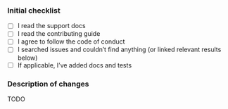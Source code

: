 <!--
  Please check the needed checkboxes ([ ] -> [x]). Leave the
  comments as they are, they won’t show on GitHub.
  We are excited about pull requests, but please try to limit the scope, provide
  a general description of the changes, and remember, it’s up to you to convince
  us to land it.
-->

### Initial checklist

* [ ] I read the support docs <!-- https://github.com/vfile/.github/blob/main/support.md -->
* [ ] I read the contributing guide <!-- https://github.com/vfile/.github/blob/main/contributing.md -->
* [ ] I agree to follow the code of conduct <!-- https://github.com/vfile/.github/blob/main/code-of-conduct.md -->
* [ ] I searched issues and couldn’t find anything (or linked relevant results below) <!-- https://github.com/search?q=user%3Avfile&type=Issues -->
* [ ] If applicable, I’ve added docs and tests

### Description of changes

TODO

<!--do not edit: pr-->
